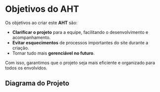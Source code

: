 # Objetivos do AHT

Os objetivos ao criar este **AHT** são:

- **Clarificar o projeto** para a equipe, facilitando o desenvolvimento e acompanhamento.
- **Evitar esquecimentos** de processos importantes do site durante a criação.
- Tornar tudo mais **gerenciável no futuro**.

Com isso, garantimos que o projeto seja mais eficiente e organizado para todos os envolvidos.

## Diagrama do Projeto


